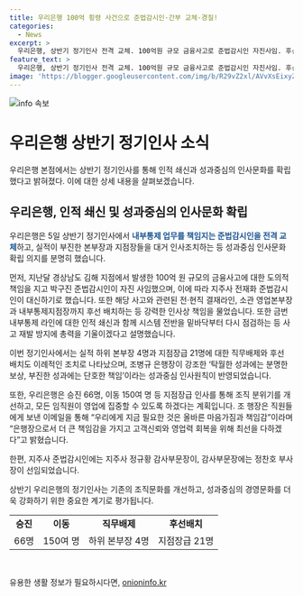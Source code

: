 ```yaml
---
title: 우리은행 100억 횡령 사건으로 준법감시인·간부 교체·경질!
categories:
  - News
excerpt: >
  우리은행, 상반기 정기인사 전격 교체. 100억원 규모 금융사고로 준법감시인 자진사임. 후선 배치 강화, 시스템 점검으로 사고 재발 방지에 총력. 상반기 실적 하위 본부장 4명, 지점장급 21명 인사조치. 조병규 은행장의 성과중심 인사원칙 반영. 지점장급 인사를 통해 조직 분위기 개선 계획. 조 행장, 직원들에게 책임감 강조하며 고객신뢰 회복 다짐. 지주사 준법감시인, 감사부문장에 새 선임.
feature_text: >
  우리은행, 상반기 정기인사 전격 교체. 100억원 규모 금융사고로 준법감시인 자진사임. 후선 배치 강화, 시스템 점검으로 사고 재발 방지에 총력. 상반기 실적 하위 본부장 4명, 지점장급 21명 인사조치. 조병규 은행장의 성과중심 인사원칙 반영. 지점장급 인사를 통해 조직 분위기 개선 계획. 조 행장, 직원들에게 책임감 강조하며 고객신뢰 회복 다짐. 지주사 준법감시인, 감사부문장에 새 선임.
image: 'https://blogger.googleusercontent.com/img/b/R29vZ2xl/AVvXsEixyZcFfHzMRdzZMjFBmAUKJYCLCGyLL1o632UiGVXcaFdKo_bkvkuCioo0uUKlGfBVcT3P84aROyZIXSBEx3Aw5nCQ3pTgDom1WDC4m8eifvWiAmWEEVb4x6G_l8C0QH225ldMjyaFvpxGEBGNO37VmDTDMHGhJPq73UglMfDca1-0aw/s1600/blogspot.png'
---
```


<p><img src="https://blogger.googleusercontent.com/img/b/R29vZ2xl/AVvXsEixyZcFfHzMRdzZMjFBmAUKJYCLCGyLL1o632UiGVXcaFdKo_bkvkuCioo0uUKlGfBVcT3P84aROyZIXSBEx3Aw5nCQ3pTgDom1WDC4m8eifvWiAmWEEVb4x6G_l8C0QH225ldMjyaFvpxGEBGNO37VmDTDMHGhJPq73UglMfDca1-0aw/s1600/blogspot.png" alt="info 속보" /></p>

<h1 data-ke-size="size26">우리은행 상반기 정기인사 소식</h1>

<p>우리은행 본점에서는 상반기 정기인사를 통해 인적 쇄신과 성과중심의 인사문화를 확립했다고 밝혀졌다. 이에 대한 상세 내용을 살펴보겠습니다.</p>

<h2 data-ke-size="size24">우리은행, 인적 쇄신 및 성과중심의 인사문화 확립</h2>

<p>우리은행은 5일 상반기 정기인사에서 <b><span style="color: #1a5490;">내부통제 업무를 책임지는 준법감시인을 전격 교체</span></b>하고, 실적이 부진한 본부장과 지점장들을 대거 인사조치하는 등 성과중심 인사문화 확립 의지를 분명히 했습니다.</p>

<p>먼저, 지난달 경상남도 김해 지점에서 발생한 100억 원 규모의 금융사고에 대한 도의적 책임을 지고 박구진 준법감시인이 자진 사임했으며, 이에 따라 지주사 전재화 준법감시인이 대신하기로 했습니다. 또한 해당 사고와 관련된 전·현직 결재라인, 소관 영업본부장과 내부통제지점장까지 후선 배치하는 등 강력한 인사상 책임을 물었습니다. 또한 금번 내부통제 라인에 대한 인적 쇄신과 함께 시스템 전반을 밑바닥부터 다시 점검하는 등 사고 재발 방지에 총력을 기울이겠다고 설명했습니다.</p>

<p>이번 정기인사에서는 실적 하위 본부장 4명과 지점장급 21명에 대한 직무배제와 후선 배치도 이례적인 조치로 나타났으며, 조병규 은행장이 강조한 ‘탁월한 성과에는 분명한 보상, 부진한 성과에는 단호한 책임’이라는 성과중심 인사원칙이 반영되었습니다.</p>

<p>또한, 우리은행은 승진 66명, 이동 150여 명 등 지점장급 인사를 통해 조직 분위기를 개선하고, 모든 임직원이 영업에 집중할 수 있도록 하겠다는 계획입니다. 조 행장은 직원들에게 보낸 이메일을 통해 “우리에게 지금 필요한 것은 올바른 마음가짐과 책임감”이라며 “은행장으로서 더 큰 책임감을 가지고 고객신뢰와 영업력 회복을 위해 최선을 다하겠다”고 밝혔습니다.</p>

<p>한편, 지주사 준법감시인에는 지주사 정규황 감사부문장이, 감사부문장에는 정찬호 부사장이 선임되었습니다.</p>

<p>상반기 우리은행의 정기인사는 기존의 조직문화를 개선하고, 성과중심의 경영문화를 더욱 강화하기 위한 중요한 계기로 평가됩니다.</p>

<table>
    <tr>
        <td style="text-align: center; height: 17px;"><b>승진</b></td>
        <td style="text-align: center; height: 17px;"><b>이동</b></td>
        <td style="text-align: center; height: 17px;"><b>직무배제</b></td>
        <td style="text-align: center; height: 17px;"><b>후선배치</b></td>
    </tr>
    <tr>
        <td style="text-align: center; height: 17px;">66명</td>
        <td style="text-align: center; height: 17px;">150여 명</td>
        <td style="text-align: center; height: 17px;">하위 본부장 4명</td>
        <td style="text-align: center; height: 17px;">지점장급 21명</td>
    </tr>
</table>

<p data-ke-size="size16">&nbsp;</p>
유용한 생활 정보가 필요하시다면, <a href="https://onioninfo.kr" rel="dofollow">onioninfo.kr</a>


